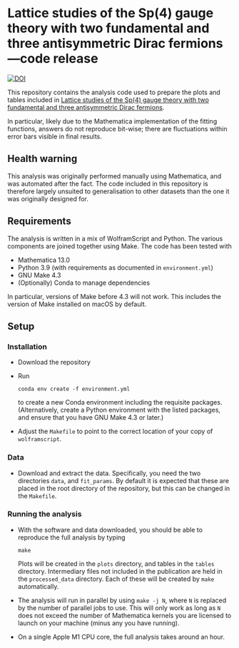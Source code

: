 # Lattice studies of the Sp(4) gauge theory with two fundamental and three antisymmetric Dirac fermions&mdash;code release

[![DOI](https://zenodo.org/badge/DOI/10.5281/zenodo.6472232.svg)](https://doi.org/10.5281/zenodo.6472232)

This repository contains the analysis code used to prepare the plots and tables
included in [Lattice studies of the Sp(4) gauge theory with two fundamental and three antisymmetric Dirac fermions][multirep-paper].

In particular, likely due to the Mathematica implementation of the fitting
functions, answers do not reproduce bit-wise; there are fluctuations
within error bars visible in final results.

## Health warning

This analysis was originally performed manually using Mathematica, and was
automated after the fact. The code included in this repository is therefore
largely unsuited to generalisation to other datasets than the one it was
originally designed for.

## Requirements

The analysis is written in a mix of WolframScript and Python. The various
components are joined together using Make. The code has been tested with

* Mathematica 13.0
* Python 3.9 (with requirements as documented in `environment.yml`)
* GNU Make 4.3
* (Optionally) Conda to manage dependencies

In particular, versions of Make before 4.3 will not work. This includes the
version of Make installed on macOS by default.

## Setup

### Installation

* Download the repository
* Run

      conda env create -f environment.yml

  to create a new Conda environment including the requisite packages.
  (Alternatively, create a Python environment with the listed packages, and
  ensure that you have GNU Make 4.3 or later.)
* Adjust the `Makefile` to point to the correct location of your copy of
  `wolframscript`.

### Data

* Download and extract the data. Specifically, you need the two directories
  `data`, and `fit_params`. By default it is expected that these are placed
  in the root directory of the repository, but this can be changed in the
  `Makefile`.

### Running the analysis

* With the software and data downloaded, you should be able to reproduce the
  full analysis by typing

      make

  Plots will be created in the `plots` directory, and tables in the `tables`
  directory. Intermediary files not included in the publication are held in
  the `processed_data` directory. Each of these will be created by `make`
  automatically.
* The analysis will run in parallel by using `make -j N`, where `N` is replaced
  by the number of parallel jobs to use. This will only work as long as `N`
  does not exceed the number of Mathematica kernels you are licensed to launch
  on your machine (minus any you have running).
* On a single Apple M1 CPU core, the full analysis takes around an hour.


[multirep-paper]: https://arxiv.org/abs/2202.05516
